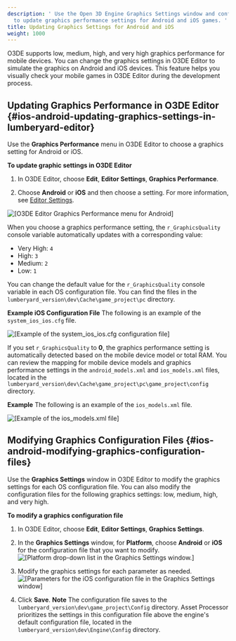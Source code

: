 ```yaml
---
description: ' Use the Open 3D Engine Graphics Settings window and configuration files
  to update graphics performance settings for Android and iOS games. '
title: Updating Graphics Settings for Android and iOS
weight: 1000
---
```


O3DE supports low, medium, high, and very high graphics performance for mobile devices\. You can change the graphics settings in O3DE Editor to simulate the graphics on Android and iOS devices\. This feature helps you visually check your mobile games in O3DE Editor during the development process\.

## Updating Graphics Performance in O3DE Editor {#ios-android-updating-graphics-settings-in-lumberyard-editor}

Use the **Graphics Performance** menu in O3DE Editor to choose a graphics setting for Android or iOS\.

**To update graphic settings in O3DE Editor**

1. In O3DE Editor, choose **Edit**, **Editor Settings**, **Graphics Performance**\.

1. Choose **Android** or **iOS** and then choose a setting\. For more information, see [Editor Settings](/docs/userguide/editor/menus#lumberyard-editor-menus-config-spec)\.

![\[O3DE Editor Graphics Performance menu for Android\]](/images/user-guide/mobile/graphics-performance-mobile-settings.png)

When you choose a graphics performance setting, the `r_GraphicsQuality` console variable automatically updates with a corresponding value:
+ Very High: `4`
+ High: `3`
+ Medium: `2`
+ Low: `1`

You can change the default value for the `r_GraphicsQuality` console variable in each OS configuration file\. You can find the files in the `lumberyard_version\dev\Cache\game_project\pc` directory\.

**Example iOS Configuration File**
The following is an example of the `system_ios_ios.cfg` file\.

![\[Example of the system_ios_ios.cfg configuration file\]](/images/user-guide/mobile/graphics-performance-system-ios-ios-cfg-file-example.png)

If you set `r_GraphicsQuality` to **0**, the graphics performance setting is automatically detected based on the mobile device model or total RAM\. You can review the mapping for mobile device models and graphics performance settings in the `android_models.xml` and `ios_models.xml` files, located in the `lumberyard_version\dev\Cache\game_project\pc\game_project\config` directory\.

**Example**
The following is an example of the `ios_models.xml` file\.

![\[Example of the ios_models.xml file\]](/images/user-guide/mobile/graphics-performance-ios-models-xml-file-example.png)

## Modifying Graphics Configuration Files {#ios-android-modifying-graphics-configuration-files}

Use the **Graphics Settings** window in O3DE Editor to modify the graphics settings for each OS configuration file\. You can also modify the configuration files for the following graphics settings: low, medium, high, and very high\.

**To modify a graphics configuration file**

1. In O3DE Editor, choose **Edit**, **Editor Settings**, **Graphics Settings**\.

1. In the **Graphics Settings** window, for **Platform**, choose **Android** or **iOS** for the configuration file that you want to modify\.
![\[Platform drop-down list in the Graphics Settings window.\]](/images/user-guide/mobile/graphics-settings-platform-drop-down-menu.png)

1. Modify the graphics settings for each parameter as needed\.
![\[Parameters for the iOS configuration file in the Graphics Settings window\]](/images/user-guide/mobile/graphics-settings-ios-platform-parameters.png)

1. Click **Save**\.
**Note**
The configuration file saves to the `lumberyard_version\dev\game_project\Config` directory\. Asset Processor prioritizes the settings in this configuration file above the engine's default configuration file, located in the `lumberyard_version\dev\Engine\Config` directory\.